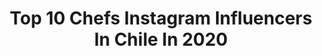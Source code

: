 ---
title: Top 10 Chefs Instagram Influencers In Chile In 2020
description: Identify the most popular Instagram accounts on inBeat.
platform: Instagram
profiles:
  - username: "virginiademariaoficial"
    fullname: >-
      Virginia Demaria
    location: "Chile"
    followers: 560476
    engagement: 296
    commentsToLikes: 0.022151
    avatar: "https://scontent-lhr8-1.cdninstagram.com/v/t51.2885-19/s320x320/64403328_1726278657517610_914103464475230208_n.jpg?_nc_ht=scontent-lhr8-1.cdninstagram.com&_nc_ohc=lkhi3gO969UAX-QZ8PF&oh=4e73aec842aaa2fa6ee62322abdb5735&oe=5EB98355"
    verified: true
    hashtags: "#xilofor, #decoarte, #pinturas, #pascuadelaimaginaci"
  - username: "barbilackingtons"
    fullname: >-
      Barbara Lackington
    location: "Chile"
    followers: 68512
    engagement: 398
    commentsToLikes: 0.018474
    avatar: "https://scontent-bos3-1.cdninstagram.com/v/t51.2885-19/s320x320/90809240_241906310272337_7331917552647405568_n.jpg?_nc_ht=scontent-bos3-1.cdninstagram.com&_nc_ohc=AVANpUg1W2AAX_s9Woi&oh=2cbedc4b9e5bf3dc8db18a7ab133887c&oe=5EB38529"
    verified: true
    hashtags: "#masterchef, #masterchefchile, #food, #yomequedoencasa"
  - username: "recetasdejavi"
    fullname: >-
      Javi - Plant Based Chef
    location: "Chile"
    followers: 62796
    engagement: 245
    commentsToLikes: 0.073399
    avatar: "https://scontent-lhr8-1.cdninstagram.com/v/t51.2885-19/s320x320/77033508_791756341248840_3060629790034755584_n.jpg?_nc_ht=scontent-lhr8-1.cdninstagram.com&_nc_ohc=1X5eiIt8HwwAX-39QhK&oh=7c08db69c8fa7e498c1315088b26b99d&oe=5EBBA07E"
    verified: false
    hashtags: "#recetasdejavi, #tofu, #tofulover, #cocinarte"
  - username: "javicorreamedina"
    fullname: >-
      Javi Correa
    location: "Chile"
    followers: 17985
    engagement: 332
    commentsToLikes: 0.067051
    avatar: "https://scontent-ams4-1.cdninstagram.com/v/t51.2885-19/s320x320/85176283_191434232212166_2485265319543701504_n.jpg?_nc_ht=scontent-ams4-1.cdninstagram.com&_nc_ohc=OLOPw1w-qYMAX9cNHfP&oh=e7f2c599fc8fb672d8024db5d5428ed9&oe=5EB9BB0F"
    verified: false
    hashtags: "#hmxjohannaortiz, #dog, #asesoriadeimagen, #cuarentena"
  - username: "cravingsjournal"
    fullname: >-
      Lorena Salinas
    location: "Chile"
    followers: 64841
    engagement: 176
    commentsToLikes: 0.045361
    avatar: "https://scontent-lhr8-1.cdninstagram.com/v/t51.2885-19/s320x320/79325826_554781925100461_6369448783574466560_n.jpg?_nc_ht=scontent-lhr8-1.cdninstagram.com&_nc_ohc=XnQ9mpOXYTUAX_dMU7R&oh=38ca0c881a733f5838439fedf2a6764c&oe=5EBC6AA5"
    verified: false
    hashtags: "#arrozblanco, #postrescaseros, #recetavegana, #comersano"
  - username: "julietaoriolo"
    fullname: >-
      Julieta Oriolo
    location: "Chile"
    followers: 40996
    engagement: 290
    commentsToLikes: 0.048720
    avatar: "https://scontent-ams4-1.cdninstagram.com/v/t51.2885-19/s320x320/57909293_2235875426740941_8855618468611883008_n.jpg?_nc_ht=scontent-ams4-1.cdninstagram.com&_nc_ohc=fR8s8FMpQdIAX9aDk5d&oh=60d4b0d6fb41b3a20d4e07809c6f3ccd&oe=5EBCBF53"
    verified: false
    hashtags: "#cocinacasero, #fattoincasa, #crostataallamarmellata, #teayudamos"
  - username: "chriscarpentier"
    fullname: >-
      chriscarpentier
    location: "Chile"
    followers: 510498
    engagement: 113
    commentsToLikes: 0.029357
    avatar: "https://scontent-ams4-1.cdninstagram.com/v/t51.2885-19/s320x320/21820179_1944592849114099_4341688813534314496_n.jpg?_nc_ht=scontent-ams4-1.cdninstagram.com&_nc_ohc=qB43z6vZdWsAX9qyMIR&oh=815dfcad9cce7c19a5539699e7e75910&oe=5EBAB494"
    verified: true
    hashtags: "#yomequedoencasa, #facu, #amor, #mejorar"
  - username: "pastrychefmile"
    fullname: >-
      Chef Mile Vallejos M.
    location: "Chile"
    followers: 22004
    engagement: 260
    commentsToLikes: 0.045460
    avatar: "https://scontent-lhr8-1.cdninstagram.com/v/t51.2885-19/s320x320/66504672_911475275878893_2839483272583446528_n.jpg?_nc_ht=scontent-lhr8-1.cdninstagram.com&_nc_ohc=SvMIjq1WjmUAX_TJqvy&oh=26e93075d05a4808885e1c9334c778a6&oe=5EBAE270"
    verified: false
    hashtags: "#vacaciones, #chocolatelife, #contodosinopaque, #inspiracion"
  - username: "elranty"
    fullname: >-
      Rantés Verdugo
    location: "Chile"
    followers: 799326
    engagement: 966
    commentsToLikes: 0.013433
    avatar: "https://scontent-ams4-1.cdninstagram.com/v/t51.2885-19/s320x320/87654215_1050584458675162_423384462856814592_n.jpg?_nc_ht=scontent-ams4-1.cdninstagram.com&_nc_ohc=mhS8_21wzj8AX-pDBj-&oh=7bcebedd5be0ec3621414e037cbbb884&oe=5EAFC494"
    verified: false
    hashtags: "#sagitario, #geminis, #viral, #aries"
  - username: "simpleyvivo"
    fullname: >-
      Talleres y Tienda Online
    location: "Chile"
    followers: 59320
    engagement: 115
    commentsToLikes: 0.100992
    avatar: "https://scontent-lhr8-1.cdninstagram.com/v/t51.2885-19/s320x320/73407431_3113014452047684_7628365382352371712_n.jpg?_nc_ht=scontent-lhr8-1.cdninstagram.com&_nc_ohc=cMf6I7jj2oIAX-jEyOx&oh=79911947332bf97a2f5bd851148f0722&oe=5EB10C7E"
    verified: false
    hashtags: "#zerowaste, #latte, #mealprep, #vegan"
---